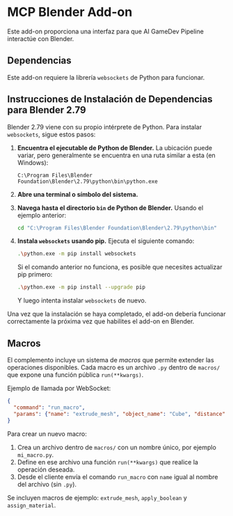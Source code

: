 # MCP Blender Add-on

Este add-on proporciona una interfaz para que AI GameDev Pipeline interactúe con Blender.

## Dependencias

Este add-on requiere la librería `websockets` de Python para funcionar. 

## Instrucciones de Instalación de Dependencias para Blender 2.79

Blender 2.79 viene con su propio intérprete de Python. Para instalar `websockets`, sigue estos pasos:

1.  **Encuentra el ejecutable de Python de Blender.** La ubicación puede variar, pero generalmente se encuentra en una ruta similar a esta (en Windows):

    ```
    C:\Program Files\Blender Foundation\Blender\2.79\python\bin\python.exe
    ```

2.  **Abre una terminal o símbolo del sistema.**

3.  **Navega hasta el directorio `bin` de Python de Blender.** Usando el ejemplo anterior:

    ```sh
    cd "C:\Program Files\Blender Foundation\Blender\2.79\python\bin"
    ```

4.  **Instala `websockets` usando pip.** Ejecuta el siguiente comando:

    ```sh
    .\python.exe -m pip install websockets
    ```

    Si el comando anterior no funciona, es posible que necesites actualizar pip primero:

    ```sh
    .\python.exe -m pip install --upgrade pip
    ```

    Y luego intenta instalar `websockets` de nuevo.

Una vez que la instalación se haya completado, el add-on debería funcionar correctamente la próxima vez que habilites el add-on en Blender.

## Macros

El complemento incluye un sistema de *macros* que permite extender las operaciones disponibles.
Cada macro es un archivo `.py` dentro de `macros/` que expone una función pública `run(**kwargs)`.

Ejemplo de llamada por WebSocket:

```json
{
  "command": "run_macro",
  "params": {"name": "extrude_mesh", "object_name": "Cube", "distance": 1.0}
}
```

Para crear un nuevo macro:

1. Crea un archivo dentro de `macros/` con un nombre único, por ejemplo `mi_macro.py`.
2. Define en ese archivo una función `run(**kwargs)` que realice la operación deseada.
3. Desde el cliente envía el comando `run_macro` con `name` igual al nombre del archivo (sin `.py`).

Se incluyen macros de ejemplo: `extrude_mesh`, `apply_boolean` y `assign_material`.
